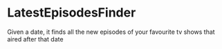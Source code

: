 # LatestEpisodesFinder
Given a date, it finds all the new episodes of your favourite tv shows that aired after that date
